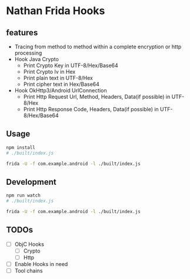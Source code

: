 # Nathan Frida Hooks

## features

- Tracing from method to method within a complete encryption or http processing
- Hook Java Crypto
  - Print Crypto Key in UTF-8/Hex/Base64
  - Print Crypto Iv in Hex
  - Print plain text in UTF-8/Hex
  - Print cipher text in Hex/Base64
- Hook OkHttp3/Android UrlConnection
  - Print Http Request Url, Method, Headers, Data(if possible) in UTF-8/Hex
  - Print Http Response Code, Headers, Data(if possible) in UTF-8/Hex/Base64

## Usage

```sh
npm install
# ./built/index.js

frida -U -f com.example.android -l ./built/index.js
```

## Development

```sh
npm run watch
# ./built/index.js

frida -U -f com.example.android -l ./built/index.js
```

## TODOs

- [ ] ObjC Hooks
  - [ ] Crypto
  - [ ] Http
- [ ] Enable Hooks in need
- [ ] Tool chains
